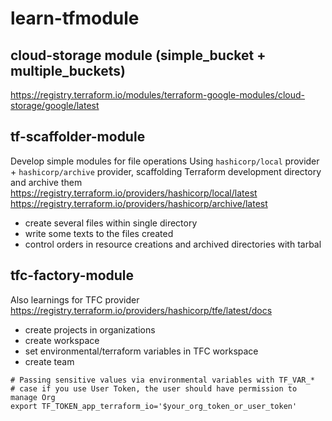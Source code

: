 # learn-tfmodule

## cloud-storage module (simple_bucket + multiple_buckets)
<https://registry.terraform.io/modules/terraform-google-modules/cloud-storage/google/latest>


## tf-scaffolder-module
Develop simple modules for file operations
Using `hashicorp/local` provider + `hashicorp/archive` provider, scaffolding Terraform development directory and archive them
<https://registry.terraform.io/providers/hashicorp/local/latest>
<https://registry.terraform.io/providers/hashicorp/archive/latest>

- create several files within single directory
- write some texts to the files created
- control orders in resource creations and archived directories with tarbal


## tfc-factory-module
Also learnings for TFC provider
<https://registry.terraform.io/providers/hashicorp/tfe/latest/docs>

- create projects in organizations
- create workspace
- set environmental/terraform variables in TFC workspace
- create team

```shell
# Passing sensitive values via environmental variables with TF_VAR_*
# case if you use User Token, the user should have permission to manage Org
export TF_TOKEN_app_terraform_io='$your_org_token_or_user_token'
```
